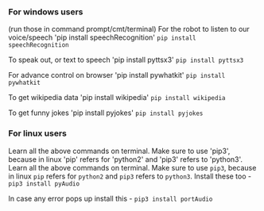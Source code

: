 ### For windows users
(run those in command prompt/cmt/terminal)
For the robot to listen to our voice/speech
'pip install speechRecognition'
`pip install speechRecognition`

To speak out, or text to speech
'pip install pyttsx3'
`pip install pyttsx3`

For advance control on browser
'pip install pywhatkit'
`pip install pywhatkit`

To get wikipedia data
'pip install wikipedia'
`pip install wikipedia`

To get funny jokes
'pip install pyjokes'
`pip install pyjokes`

### For linux users
Learn all the above commands on terminal. Make sure to use 'pip3', because in linux 'pip' refers for 'python2' and 'pip3' refers to 'python3'.
Learn all the above commands on terminal. Make sure to use `pip3`, because in linux `pip` refers for `python2` and `pip3` refers to `python3`.
Install these too - 
`pip3 install pyAudio`

In case any error pops up install this -
`pip3 install portAudio`
